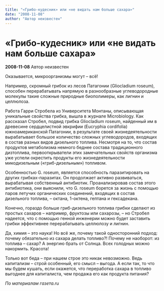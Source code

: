 ```yaml
---
title: "«Грибо-кудесник» или «не видать нам больше сахара»"
date: "2008-11-08"
author: "Автор неизвестен"
---
```


# «Грибо-кудесник» или «не видать нам больше сахара»

**2008-11-08** Автор неизвестен

Оказывается, микроорганизмы могут – всё!

Например, скромный грибок из лесов Патагонии (Gliocladium roseum), способен перерабатывать напрямую в разнообразные углеводородные молекулы такие сложные природные биополимеры, как лигнин и целлюлоза.

Работа Гарри Стробела из Университета Монтаны, описывающая уникальные свойства грибка, вышла в журнале Microbiology. Как рассказал Стробел, подвид грибка Gliocladium roseum, найденный им в древесине сердцелистной эвкрифии (Eucryphia cordifolia) южноамериканской Патагонии, в результате своей жизнедеятельности вырабатывает большое количество сложных углеводородов, входящих в состав разных видов дизельного топлива. Несмотря на то, что состав продуктов метаболизма немного беднее состава традиционного дизтоплива, первооткрыватели этих замечательных свойств организма уже успели окрестить продукты его жизнедеятельности микодизельным («гриб-дизельным») топливом.

Особенностью G. roseum, является способность паразитировать на других грибках-паразитах. Он продолжает активно развиваться, вырабатывая собственный антибиотик. Проанализировав состав этого антибиотика, они выяснили, что G. roseum борется за жизнь с помощью паров летучих органических соединений, входящих в состав дизельного топлива, – октана, 1-октена, гептана и гексадекана.

Конечно, гораздо больше гриб-дизельного топлива грибки сделают из простых сахаров – например, фруктозы или сахарозы, – но Стробел надеется, что с помощью генной инженерии можно будет заставить грибки эффективнее перерабатывать целлюлозу и лигнин.

Да, химия – это наука! Но всё же, почему такой односторонний подход: почему обязательно из сахара делать топливо?! Почему не наоборот: из топлива – сахар? А энергию брать от Солнца. Всех голодных можно накормить. Красота!

Только вот беда – при нашем строе это никак невозможно. Ведь капитализм – строй особенный, его смысл – выгода. А если так, то что мы будем кушать, если окажется, что переработка сахара в топливо выгоднее для капиталиста, чем продажа его как продукта питания?

*По материалам газета.ru*